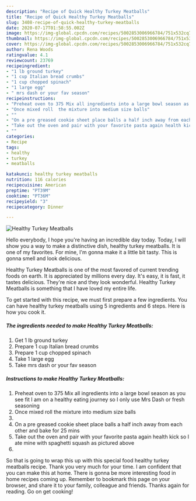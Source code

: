 ```yaml
---
description: "Recipe of Quick Healthy Turkey Meatballs"
title: "Recipe of Quick Healthy Turkey Meatballs"
slug: 3408-recipe-of-quick-healthy-turkey-meatballs
date: 2020-07-17T01:58:55.002Z
image: https://img-global.cpcdn.com/recipes/5002853006966784/751x532cq70/healthy-turkey-meatballs-recipe-main-photo.jpg
thumbnail: https://img-global.cpcdn.com/recipes/5002853006966784/751x532cq70/healthy-turkey-meatballs-recipe-main-photo.jpg
cover: https://img-global.cpcdn.com/recipes/5002853006966784/751x532cq70/healthy-turkey-meatballs-recipe-main-photo.jpg
author: Rena Woods
ratingvalue: 4.1
reviewcount: 23769
recipeingredient:
- "1 lb ground turkey"
- "1 cup Italian bread crumbs"
- "1 cup chopped spinach"
- "1 large egg"
- " mrs dash or your fav season"
recipeinstructions:
- "Preheat oven to 375 Mix all ingredients into a large bowl season as you see fit I am on a healthy eating journey so I only use Mrs Dash or fresh seasoning"
- "Once mixed roll  the mixture into medium size balls"
- ""
- "On a pre greased cookie sheet place balls a half inch away from each other and bake for 25 mins"
- "Take out the oven and pair with your favorite pasta again health kick so I ate mine with spaghetti squash as pictured above"
- ""
categories:
- Recipe
tags:
- healthy
- turkey
- meatballs

katakunci: healthy turkey meatballs 
nutrition: 116 calories
recipecuisine: American
preptime: "PT39M"
cooktime: "PT36M"
recipeyield: "3"
recipecategory: Dinner

---
```



![Healthy Turkey Meatballs](https://img-global.cpcdn.com/recipes/5002853006966784/751x532cq70/healthy-turkey-meatballs-recipe-main-photo.jpg)

Hello everybody, I hope you're having an incredible day today. Today, I will show you a way to make a distinctive dish, healthy turkey meatballs. It is one of my favorites. For mine, I'm gonna make it a little bit tasty. This is gonna smell and look delicious.



Healthy Turkey Meatballs is one of the most favored of current trending foods on earth. It is appreciated by millions every day. It's easy, it is fast, it tastes delicious. They're nice and they look wonderful. Healthy Turkey Meatballs is something that I have loved my entire life.


To get started with this recipe, we must first prepare a few ingredients. You can have healthy turkey meatballs using 5 ingredients and 6 steps. Here is how you cook it.

<!--inarticleads1-->

##### The ingredients needed to make Healthy Turkey Meatballs:

1. Get 1 lb ground turkey
1. Prepare 1 cup Italian bread crumbs
1. Prepare 1 cup chopped spinach
1. Take 1 large egg
1. Take  mrs dash or your fav season




<!--inarticleads2-->

##### Instructions to make Healthy Turkey Meatballs:

1. Preheat oven to 375 Mix all ingredients into a large bowl season as you see fit I am on a healthy eating journey so I only use Mrs Dash or fresh seasoning
1. Once mixed roll  the mixture into medium size balls
1. 
1. On a pre greased cookie sheet place balls a half inch away from each other and bake for 25 mins
1. Take out the oven and pair with your favorite pasta again health kick so I ate mine with spaghetti squash as pictured above
1. 




So that is going to wrap this up with this special food healthy turkey meatballs recipe. Thank you very much for your time. I am confident that you can make this at home. There is gonna be more interesting food in home recipes coming up. Remember to bookmark this page on your browser, and share it to your family, colleague and friends. Thanks again for reading. Go on get cooking!
